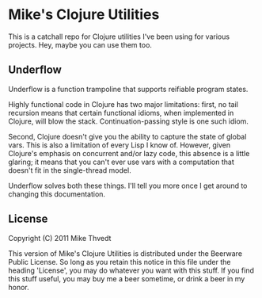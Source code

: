 # Mike's Clojure Utilities

This is a catchall repo for Clojure utilities I've been using for various projects. Hey, maybe you can use them too.

## Underflow

Underflow is a function trampoline that supports reifiable program states.

Highly functional code in Clojure has two major limitations:
first, no tail recursion means that certain functional idioms,
when implemented in Clojure, will blow the stack.
Continuation-passing style is one such idiom.

Second, Clojure doesn't give you the ability to capture the state
of global vars. This is also a limitation of every Lisp I know of.
However, given Clojure's emphasis on concurrent and/or lazy code,
this absence is a little glaring; it means that you can't
ever use vars with a computation that doesn't fit in the single-thread model.

Underflow solves both these things. I'll tell you more
once I get around to changing this documentation.

## License

Copyright (C) 2011 Mike Thvedt

This version of Mike's Clojure Utilities is distributed under the Beerware
Public License. So long as you retain this notice in this file under the heading
'License', you may do whatever you want with this stuff. If you find this stuff
useful, you may buy me a beer sometime, or drink a beer in my honor.
